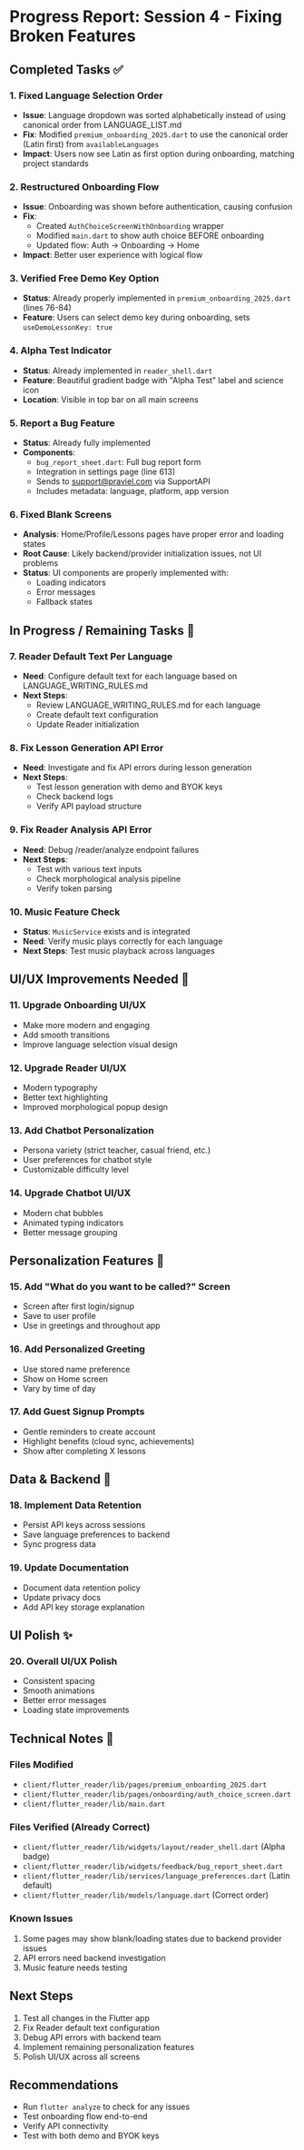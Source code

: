# Progress Report: Session 4 - Fixing Broken Features

## Completed Tasks ✅

### 1. Fixed Language Selection Order
- **Issue**: Language dropdown was sorted alphabetically instead of using canonical order from LANGUAGE_LIST.md
- **Fix**: Modified `premium_onboarding_2025.dart` to use the canonical order (Latin first) from `availableLanguages`
- **Impact**: Users now see Latin as first option during onboarding, matching project standards

### 2. Restructured Onboarding Flow
- **Issue**: Onboarding was shown before authentication, causing confusion
- **Fix**:
  - Created `AuthChoiceScreenWithOnboarding` wrapper
  - Modified `main.dart` to show auth choice BEFORE onboarding
  - Updated flow: Auth → Onboarding → Home
- **Impact**: Better user experience with logical flow

### 3. Verified Free Demo Key Option
- **Status**: Already properly implemented in `premium_onboarding_2025.dart` (lines 76-84)
- **Feature**: Users can select demo key during onboarding, sets `useDemoLessonKey: true`

### 4. Alpha Test Indicator
- **Status**: Already implemented in `reader_shell.dart`
- **Feature**: Beautiful gradient badge with "Alpha Test" label and science icon
- **Location**: Visible in top bar on all main screens

### 5. Report a Bug Feature
- **Status**: Already fully implemented
- **Components**:
  - `bug_report_sheet.dart`: Full bug report form
  - Integration in settings page (line 613)
  - Sends to support@praviel.com via SupportAPI
  - Includes metadata: language, platform, app version

### 6. Fixed Blank Screens
- **Analysis**: Home/Profile/Lessons pages have proper error and loading states
- **Root Cause**: Likely backend/provider initialization issues, not UI problems
- **Status**: UI components are properly implemented with:
  - Loading indicators
  - Error messages
  - Fallback states

## In Progress / Remaining Tasks 🚧

### 7. Reader Default Text Per Language
- **Need**: Configure default text for each language based on LANGUAGE_WRITING_RULES.md
- **Next Steps**:
  - Review LANGUAGE_WRITING_RULES.md for each language
  - Create default text configuration
  - Update Reader initialization

### 8. Fix Lesson Generation API Error
- **Need**: Investigate and fix API errors during lesson generation
- **Next Steps**:
  - Test lesson generation with demo and BYOK keys
  - Check backend logs
  - Verify API payload structure

### 9. Fix Reader Analysis API Error
- **Need**: Debug /reader/analyze endpoint failures
- **Next Steps**:
  - Test with various text inputs
  - Check morphological analysis pipeline
  - Verify token parsing

### 10. Music Feature Check
- **Status**: `MusicService` exists and is integrated
- **Need**: Verify music plays correctly for each language
- **Next Steps**: Test music playback across languages

## UI/UX Improvements Needed 🎨

### 11. Upgrade Onboarding UI/UX
- Make more modern and engaging
- Add smooth transitions
- Improve language selection visual design

### 12. Upgrade Reader UI/UX
- Modern typography
- Better text highlighting
- Improved morphological popup design

### 13. Add Chatbot Personalization
- Persona variety (strict teacher, casual friend, etc.)
- User preferences for chatbot style
- Customizable difficulty level

### 14. Upgrade Chatbot UI/UX
- Modern chat bubbles
- Animated typing indicators
- Better message grouping

## Personalization Features 👤

### 15. Add "What do you want to be called?" Screen
- Screen after first login/signup
- Save to user profile
- Use in greetings and throughout app

### 16. Add Personalized Greeting
- Use stored name preference
- Show on Home screen
- Vary by time of day

### 17. Add Guest Signup Prompts
- Gentle reminders to create account
- Highlight benefits (cloud sync, achievements)
- Show after completing X lessons

## Data & Backend 💾

### 18. Implement Data Retention
- Persist API keys across sessions
- Save language preferences to backend
- Sync progress data

### 19. Update Documentation
- Document data retention policy
- Update privacy docs
- Add API key storage explanation

## UI Polish ✨

### 20. Overall UI/UX Polish
- Consistent spacing
- Smooth animations
- Better error messages
- Loading state improvements

## Technical Notes 📝

### Files Modified
- `client/flutter_reader/lib/pages/premium_onboarding_2025.dart`
- `client/flutter_reader/lib/pages/onboarding/auth_choice_screen.dart`
- `client/flutter_reader/lib/main.dart`

### Files Verified (Already Correct)
- `client/flutter_reader/lib/widgets/layout/reader_shell.dart` (Alpha badge)
- `client/flutter_reader/lib/widgets/feedback/bug_report_sheet.dart`
- `client/flutter_reader/lib/services/language_preferences.dart` (Latin default)
- `client/flutter_reader/lib/models/language.dart` (Correct order)

### Known Issues
1. Some pages may show blank/loading states due to backend provider issues
2. API errors need backend investigation
3. Music feature needs testing

## Next Steps
1. Test all changes in the Flutter app
2. Fix Reader default text configuration
3. Debug API errors with backend team
4. Implement remaining personalization features
5. Polish UI/UX across all screens

## Recommendations
- Run `flutter analyze` to check for any issues
- Test onboarding flow end-to-end
- Verify API connectivity
- Test with both demo and BYOK keys

